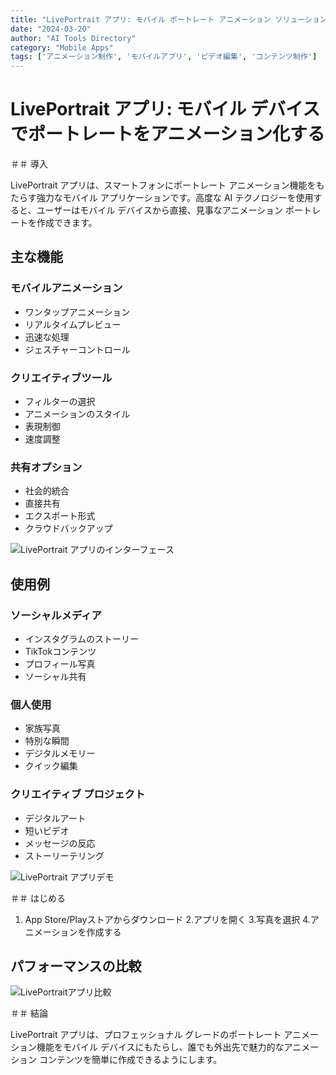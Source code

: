 ```yaml
---
title: "LivePortrait アプリ: モバイル ポートレート アニメーション ソリューション"
date: "2024-03-20"
author: "AI Tools Directory"
category: "Mobile Apps"
tags: ['アニメーション制作', 'モバイルアプリ', 'ビデオ編集', 'コンテンツ制作']
---
```

# LivePortrait アプリ: モバイル デバイスでポートレートをアニメーション化する

＃＃ 導入

LivePortrait アプリは、スマートフォンにポートレート アニメーション機能をもたらす強力なモバイル アプリケーションです。高度な AI テクノロジーを使用すると、ユーザーはモバイル デバイスから直接、見事なアニメーション ポートレートを作成できます。

## 主な機能

### モバイルアニメーション
- ワンタップアニメーション
- リアルタイムプレビュー
- 迅速な処理
- ジェスチャーコントロール

### クリエイティブツール
- フィルターの選択
- アニメーションのスタイル
- 表現制御
- 速度調整

### 共有オプション
- 社会的統合
- 直接共有
- エクスポート形式
- クラウドバックアップ

![LivePortrait アプリのインターフェース](/imgs/liveportrait-app/interface.jpg)

## 使用例

### ソーシャルメディア
- インスタグラムのストーリー
- TikTokコンテンツ
- プロフィール写真
- ソーシャル共有

### 個人使用
- 家族写真
- 特別な瞬間
- デジタルメモリー
- クイック編集

### クリエイティブ プロジェクト
- デジタルアート
- 短いビデオ
- メッセージの反応
- ストーリーテリング

![LivePortrait アプリデモ](/imgs/liveportrait-app/demo.jpg)

＃＃ はじめる

1. App Store/Playストアからダウンロード
2.アプリを開く
3.写真を選択
4.アニメーションを作成する

## パフォーマンスの比較

![LivePortraitアプリ比較](/imgs/liveportrait-app/comparison.jpg)

＃＃ 結論

LivePortrait アプリは、プロフェッショナル グレードのポートレート アニメーション機能をモバイル デバイスにもたらし、誰でも外出先で魅力的なアニメーション コンテンツを簡単に作成できるようにします。